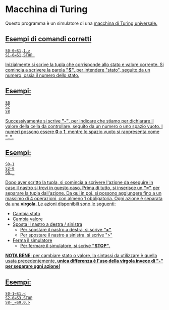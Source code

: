 # Macchina di Turing
Questo programma è un simulatore di una <a href="https://en.wikipedia.org/wiki/Universal_Turing_machine"> macchina di Turing universale.

Esempi di comandi corretti
--
```
S0-0=S1,1,>
S1-0=S1,STOP 
```

Inizialmente si scrive la tupla che corrisponde allo stato e valore corrente. Si comincia a scrivere la parola <b>"S"</b>, per intendere "stato", seguito da un numero, ossia il numero dello stato.

Esempi:
---
```
S0
S2
S8
```

Successivamente si scrive <b>"-"</b>, per indicare che stiamo per dichiarare il valore della cella da controllare, seguito da un numero o uno spazio vuoto. I numeri possono essere <b>0</b> o <b>1</b>, mentre lo spazio vuoto si rappresenta come <b>"_"</b>.

Esempi:
---
```
S0-1
S2-0
S8-_
```  

Dopo aver scritto la tupla, si comincia a scrivere l'azione da eseguire in caso il nastro si trovi in questo caso. Prima di tutto, si inserisce un <b>"="</b> per separare la tupla dall'azione. Da qui in poi, si possono aggiungere fino a un massimo di 4 operazioni, con almeno 1 obbligatoria. Ogni azione è separata da una <b>virgola</b>.
Le azioni disponibili sono le seguenti:

* Cambia stato
* Cambia valore
* Sposta il nastro a destra / sinistra
  - Per spostare il nastro a destra, si scrive <b>">"</b>
  - Per spostare il nastro a sinistra, si scrive </b>">"</b>
* Ferma il simulatore
  - Per fermare il simulatore, si scrive <b>"STOP"</b>.
 
<b>NOTA BENE</b>: per cambiare stato o valore, la sintassi da utilizzare è quella usata precedentemente, <b>unica differenza è l'uso della virgola invece di "-" per separare ogni azione!</b>

Esempi:
---
```
S0-1=S1,<
S2-0=S3,STOP
S8-_=S9,0,>
```  
